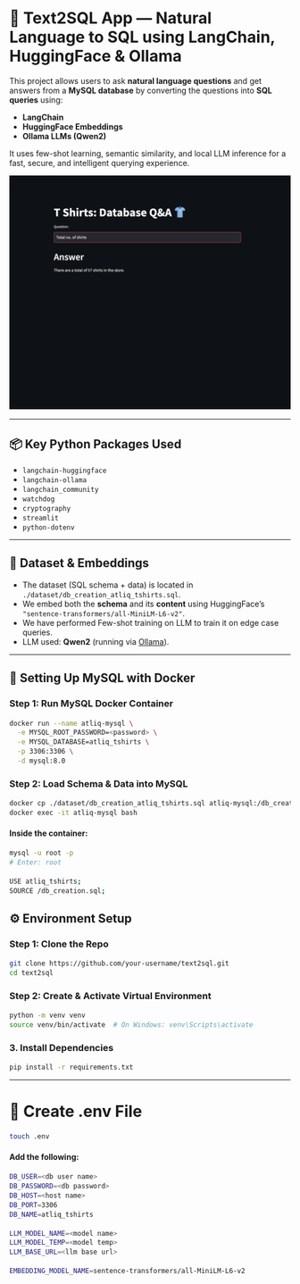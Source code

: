 # 🧠 Text2SQL App — Natural Language to SQL using LangChain, HuggingFace & Ollama

This project allows users to ask **natural language questions** and get answers from a **MySQL database** by converting the questions into **SQL queries** using:

- **LangChain**
- **HuggingFace Embeddings**
- **Ollama LLMs (Qwen2)**

It uses few-shot learning, semantic similarity, and local LLM inference for a fast, secure, and intelligent querying experience.

![Text2SQL UI Screenshot](screenshot.png)

---

## 📦 Key Python Packages Used

- `langchain-huggingface`
- `langchain-ollama`
- `langchain_community`
- `watchdog`
- `cryptography`
- `streamlit`
- `python-dotenv`

---

## 📁 Dataset & Embeddings

- The dataset (SQL schema + data) is located in `./dataset/db_creation_atliq_tshirts.sql`.
- We embed both the **schema** and its **content** using HuggingFace’s `"sentence-transformers/all-MiniLM-L6-v2"`.
- We have performed Few-shot training on LLM to train it on edge case queries.
- LLM used: **Qwen2** (running via [Ollama](https://ollama.com)).

---

## 🐬 Setting Up MySQL with Docker

### Step 1: Run MySQL Docker Container

```bash
docker run --name atliq-mysql \
  -e MYSQL_ROOT_PASSWORD=<password> \
  -e MYSQL_DATABASE=atliq_tshirts \
  -p 3306:3306 \
  -d mysql:8.0

```

### Step 2: Load Schema & Data into MySQL

```bash
docker cp ./dataset/db_creation_atliq_tshirts.sql atliq-mysql:/db_creation.sql
docker exec -it atliq-mysql bash
```

#### Inside the container:

```bash
mysql -u root -p
# Enter: root

USE atliq_tshirts;
SOURCE /db_creation.sql;
```

## ⚙️ Environment Setup

### Step 1: Clone the Repo

```bash
git clone https://github.com/your-username/text2sql.git
cd text2sql
```

### Step 2: Create & Activate Virtual Environment

```bash
python -m venv venv
source venv/bin/activate  # On Windows: venv\Scripts\activate
```

### 3. Install Dependencies

```bash
pip install -r requirements.txt
```

---

# 🔐 Create .env File

```bash
touch .env
```

#### Add the following:

```bash
DB_USER=<db user name>
DB_PASSWORD=<db password>
DB_HOST=<host name>
DB_PORT=3306
DB_NAME=atliq_tshirts

LLM_MODEL_NAME=<model name>
LLM_MODEL_TEMP=<model temp>
LLM_BASE_URL=<llm base url>

EMBEDDING_MODEL_NAME=sentence-transformers/all-MiniLM-L6-v2
```
